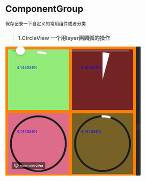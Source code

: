 # ComponentGroup
保存记录一下自定义的常用组件或者分类
 
 > ### 1.CircleView 一个用layer画圆弧的操作
![示意图](https://github.com/xqqq0/ComponentGroup/blob/master/compnent/CircleView/CircleView.gif)

